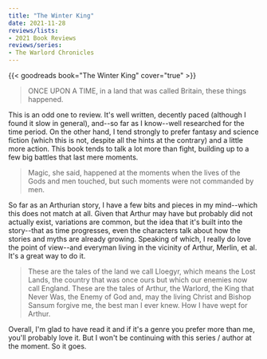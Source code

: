 ```yaml
---
title: "The Winter King"
date: 2021-11-28
reviews/lists:
- 2021 Book Reviews
reviews/series:
- The Warlord Chronicles
---
```

{{< goodreads book="The Winter King" cover="true" >}}

> ONCE UPON A TIME, in a land that was called Britain, these things happened.

This is an odd one to review. It's well written, decently paced (although I found it slow in general), and--so far as I know--well researched for the time period. On the other hand, I tend strongly to prefer fantasy and science fiction (which this is not, despite all the hints at the contrary) and a little more action. This book tends to talk a lot more than fight, building up to a few big battles that last mere moments. 

> Magic, she said, happened at the moments when the lives of the Gods and men touched, but such moments were not commanded by men.

So far as an Arthurian story, I have a few bits and pieces in my mind--which this does not match at all. Given that Arthur may have but probably did not actually exist, variations are common, but the idea that it's built into the story--that as time progresses, even the characters talk about how the stories and myths are already growing. Speaking of which, I really do love the point of view--and everyman living in the vicinity of Arthur, Merlin, et al. It's a great way to do it. 

> These are the tales of the land we call Lloegyr, which means the Lost Lands, the country that was once ours but which our enemies now call England. These are the tales of Arthur, the Warlord, the King that Never Was, the Enemy of God and, may the living Christ and Bishop Sansum forgive me, the best man I ever knew. How I have wept for Arthur.

Overall, I'm glad to have read it and if it's a genre you prefer more than me, you'll probably love it. But I won't be continuing with this series / author at the moment. So it goes. 
